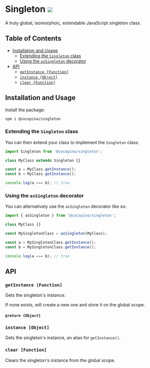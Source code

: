 # Singleton [![](https://img.shields.io/npm/v/@cocopina/singleton.svg?colorA=cb3837&colorB=474a50)](https://www.npmjs.com/package/@cocopina/singleton)

A truly global, isomorphoic, extendable JavaScript singleton class.

## Table of Contents

- [Installation and Usage](#installation-and-usage)
    * [Extending the `Singleton` class](#extending-the-singleton-class)
    * [Using the `asSingleton` decorator](#using-the-asSingleton-decorator)
- [API](#api)
    * [`getInstance [Function]`](#getinstance-function)
    * [`instance [Object]`](#instance-object)
    * [`clear [Function]`](#clear-function)

## Installation and Usage

Install the package:
```sh
npm i @cocopina/singleton
```

### Extending the `Singleton` class

You can then extend your class to implement the `Singleton` class:
```js
import Singleton from '@cocopina/singleton';

class MyClass extends Singleton {}

const a = MyClass.getInstance();
const b = MyClass.getInstance();

console.log(a === b); // true
```

### Using the `asSingleton` decorator

You can alternatively use the `asSingleton` decorator like so:

```js
import { asSingleton } from '@cocopina/singleton';

class MyClass {}

const MySingletonClass = asSingleton(MyClass);

const a = MySingletonClass.getInstance();
const b = MySingletonClass.getInstance();

console.log(a === b); // true
```

## API

### `getInstance [Function]`

Gets the singleton's instance.

If none exists, will create a new one and store it on the global scope.

#### `@return {Object}`

### `instance [Object]`

Gets the singleton's instance, an alias for `getInstance()`.

### `clear [Function]`

Clears the singleton's instance from the global scope.
